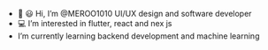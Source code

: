 - 👋 :smiley: Hi, I’m @MEROO1010 UI/UX design and software developer
- :computer: I’m interested in flutter, react and nex js
-  I’m currently learning backend development and machine learning 


<!---
MEROO1010/MEROO1010 is a ✨ special ✨ repository because its `README.md` (this file) appears on your GitHub profile.
You can click the Preview link to take a look at your changes.
--->

